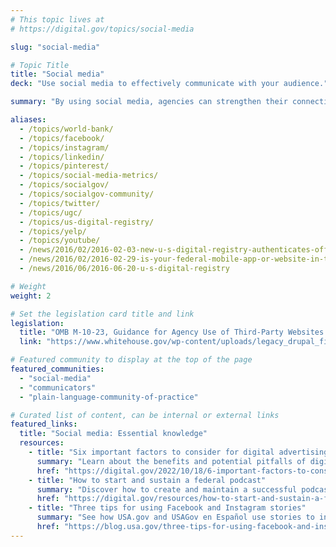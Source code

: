 ```yaml
---
# This topic lives at
# https://digital.gov/topics/social-media

slug: "social-media"

# Topic Title
title: "Social media"
deck: "Use social media to effectively communicate with your audience."

summary: "By using social media, agencies can strengthen their connection with the public, promote transparency, and respond to their audience’s needs. Social media meets customers where they are, and it is a great place to communicate with them — making it an essential tool for communications during emergencies."

aliases:
  - /topics/world-bank/
  - /topics/facebook/
  - /topics/instagram/
  - /topics/linkedin/
  - /topics/pinterest/
  - /topics/social-media-metrics/
  - /topics/socialgov/
  - /topics/socialgov-community/
  - /topics/twitter/
  - /topics/ugc/
  - /topics/us-digital-registry/
  - /topics/yelp/
  - /topics/youtube/
  - /news/2016/02/2016-02-03-new-u-s-digital-registry-authenticates-official-public-service-accounts
  - /news/2016/02/2016-02-29-is-your-federal-mobile-app-or-website-in-the-us-digital-registry
  - /news/2016/06/2016-06-20-u-s-digital-registry

# Weight
weight: 2

# Set the legislation card title and link
legislation:
  title: "OMB M-10-23, Guidance for Agency Use of Third-Party Websites and Applications (PDF, 103 KB, 9 pages)"
  link: "https://www.whitehouse.gov/wp-content/uploads/legacy_drupal_files/omb/memoranda/2010/m10-23.pdf"

# Featured community to display at the top of the page
featured_communities:
  - "social-media"
  - "communicators"
  - "plain-language-community-of-practice"

# Curated list of content, can be internal or external links
featured_links:
  title: "Social media: Essential knowledge"
  resources:
    - title: "Six important factors to consider for digital advertising in government"
      summary: "Learn about the benefits and potential pitfalls of digital advertising and paid media."
      href: "https://digital.gov/2022/10/18/6-important-factors-to-consider-for-digital-advertising-in-government"
    - title: "How to start and sustain a federal podcast"
      summary: "Discover how to create and maintain a successful podcast at your federal agency."
      href: "https://digital.gov/resources/how-to-start-and-sustain-a-federal-podcast"
    - title: "Three tips for using Facebook and Instagram stories"
      summary: "See how USA.gov and USAGov en Español use stories to increase their engagement rate and number of followers as they deliver helpful information to the public."
      href: "https://blog.usa.gov/three-tips-for-using-facebook-and-instagram-stories"
---
```

